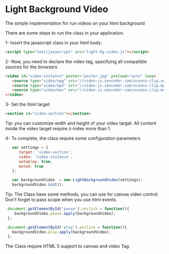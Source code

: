Light Background Video
============

The simple implementation for run videos on your html background

There are some steps to run the class in your application.


1- Insert the javascript class in your html body:

```html
<script type="text/javascript" src="light-bg-video.js"></script>
```

2- Now, you need to declare the video tag, specifying all compatible sources for the browsers

```html
<video id="video-instance" poster="poster.jpg" preload="auto" loop>
   <source type="video/ogg" src="//video-js.zencoder.com/oceans-clip.ogv"/>
   <source type="video/mp4" src="//video-js.zencoder.com/oceans-clip.mp4"/>
   <source type="video/mov" src="//video-js.zencoder.com/oceans-clip.mov"/>
</video>
```

3- Set the html target

```html
<section id="video-section"></section>
```
Tip: you can customize width and height of your video target. All content inside the video target require z-index more than 1.

4- To complete, the class require some configuration parameters
```javascript
   var settings = { 
      target: 'video-section', 
      video: 'video-instance',
      autoplay: true,
      muted: true 
   };

   var backgroundVideo  = new LightBackgroundVideo(settings);
   backgroundVideo.init();
```

Tip: The Class have some methods, you can use for canvas video control. Don't forget to pass scope when you use html events.
```javascript
 document.getElementById('pause').onclick = function(){
    backgroundVideo.pause.apply(backgroundVideo); 
 };

 document.getElementById('play').onclick = function(){
   backgroundVideo.play.apply(backgroundVideo); 
 };
```
The Class require HTML 5 support to canvas and video Tag.
